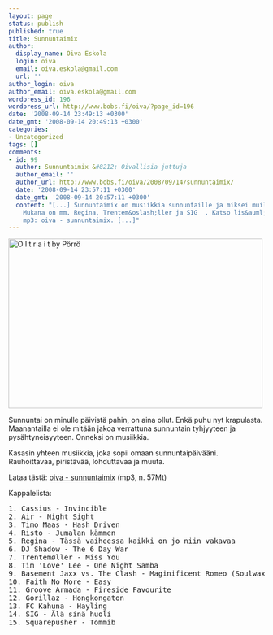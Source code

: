 ```yaml
---
layout: page
status: publish
published: true
title: Sunnuntaimix
author:
  display_name: Oiva Eskola
  login: oiva
  email: oiva.eskola@gmail.com
  url: ''
author_login: oiva
author_email: oiva.eskola@gmail.com
wordpress_id: 196
wordpress_url: http://www.bobs.fi/oiva/?page_id=196
date: '2008-09-14 23:49:13 +0300'
date_gmt: '2008-09-14 20:49:13 +0300'
categories:
- Uncategorized
tags: []
comments:
- id: 99
  author: Sunnuntaimix &#8212; Oivallisia juttuja
  author_email: ''
  author_url: http://www.bobs.fi/oiva/2008/09/14/sunnuntaimix/
  date: '2008-09-14 23:57:11 +0300'
  date_gmt: '2008-09-14 20:57:11 +0300'
  content: "[...] Sunnuntaimix on musiikkia sunnuntaille ja miksei muillekin p&auml;iville.
    Mukana on mm. Regina, Trentem&oslash;ller ja SIG  . Katso lis&auml;&auml; ja lataa
    mp3: oiva - sunnuntaimix. [...]"
---
```

<p><a href="http://www.flickr.com/photos/pesis/2295689513/"><img title="O l t r a i t by P&ouml;rr&ouml;" src="http://farm4.static.flickr.com/3250/2295689513_1186be4674.jpg" alt="O l t r a i t by P&ouml;rr&ouml;" width="500" height="334" /></a></p>
<p>Sunnuntai on minulle p&auml;ivist&auml; pahin, on aina ollut. Enk&auml; puhu nyt krapulasta. Maanantailla ei ole mit&auml;&auml;n jakoa verrattuna sunnuntain tyhjyyteen ja pys&auml;htyneisyyteen. Onneksi on musiikkia.</p>
<p>Kasasin yhteen musiikkia, joka sopii omaan sunnuntaip&auml;iv&auml;&auml;ni. Rauhoittavaa, pirist&auml;v&auml;&auml;, lohduttavaa ja muuta.</p>
<p>Lataa t&auml;st&auml;: <a href="http://www.bobs.fi/oiva-sunnuntaimix.mp3">oiva - sunnuntaimix</a> (mp3, n. 57Mt)</p>
<p>Kappalelista:</p>
<pre>1. Cassius - Invincible
2. Air - Night Sight
3. Timo Maas - Hash Driven
4. Risto - Jumalan k&auml;mmen
5. Regina - T&auml;ss&auml; vaiheessa kaikki on jo niin vakavaa
6. DJ Shadow - The 6 Day War
7. Trentem&oslash;ller - Miss You
8. Tim 'Love' Lee - One Night Samba
9. Basement Jaxx vs. The Clash - Maginificent Romeo (Soulwax remix)
10. Faith No More - Easy
11. Groove Armada - Fireside Favourite
12. Gorillaz - Hongkongaton
13. FC Kahuna - Hayling
14. SIG - &Auml;l&auml; sin&auml; huoli
15. Squarepusher - Tommib</pre>
